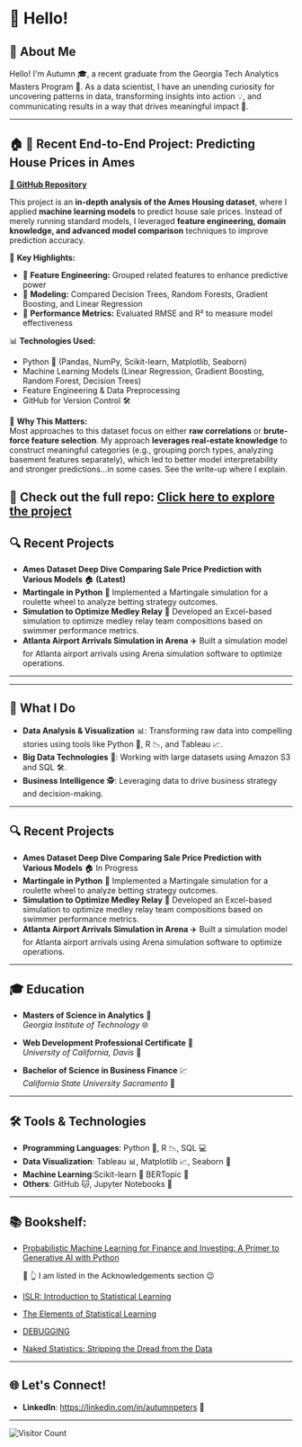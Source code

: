 # 👋 Hello!

## 🌟 About Me

Hello! I'm Autumn 🎓, a recent graduate from the Georgia Tech Analytics Masters Program 🐝. As a data scientist, I have an unending curiosity for uncovering patterns in data, transforming insights into action 💡, and communicating results in a way that drives meaningful impact 🤖.

---
## :house: 🎯 Recent End-to-End Project: Predicting House Prices in Ames
**[🔗 GitHub Repository](<ADD-YOUR-REPO-LINK-HERE>)**  

This project is an **in-depth analysis of the Ames Housing dataset**, where I applied **machine learning models** to predict house sale prices. Instead of merely running standard models, I leveraged **feature engineering, domain knowledge, and advanced model comparison** techniques to improve prediction accuracy.  

🔹 **Key Highlights:**
- 📌 **Feature Engineering:** Grouped related features to enhance predictive power  
- 📌 **Modeling:** Compared Decision Trees, Random Forests, Gradient Boosting, and Linear Regression  
- 📌 **Performance Metrics:** Evaluated RMSE and R² to measure model effectiveness  
 

📊 **Technologies Used:**
- Python 🐍 (Pandas, NumPy, Scikit-learn, Matplotlib, Seaborn)  
- Machine Learning Models (Linear Regression, Gradient Boosting, Random Forest, Decision Trees)  
- Feature Engineering & Data Preprocessing  
- GitHub for Version Control 🛠  

📢 **Why This Matters:**  
Most approaches to this dataset focus on either **raw correlations** or **brute-force feature selection**. My approach **leverages real-estate knowledge** to construct meaningful categories (e.g., grouping porch types, analyzing basement features separately), which led to better model interpretability and stronger predictions...in some cases. See the write-up where I explain.  

🔗 **Check out the full repo**: **[Click here to explore the project](<ADD-YOUR-REPO-LINK-HERE>)**  
---

## 🔍 Recent Projects

- **Ames Dataset Deep Dive Comparing Sale Price Prediction with Various Models** :house:  **(Latest)**
- **Martingale in Python** 🎲  Implemented a Martingale simulation for a roulette wheel to analyze betting strategy outcomes.
- **Simulation to Optimize Medley Relay** 🏅 Developed an Excel-based simulation to optimize medley relay team compositions based on swimmer performance metrics.
- **Atlanta Airport Arrivals Simulation in Arena** ✈️ Built a simulation model for Atlanta airport arrivals using Arena simulation software to optimize operations.
---

--- 

## 🎯 What I Do

- **Data Analysis & Visualization** 📊: Transforming raw data into compelling stories using tools like Python 🐍, R 📉, and Tableau 📈.
- **Big Data Technologies** 💾: Working with large datasets using Amazon S3 and SQL 🛠️.
- **Business Intelligence** 🕵️: Leveraging data to drive business strategy and decision-making.

---
## 🔍 Recent Projects

- **Ames Dataset Deep Dive Comparing Sale Price Prediction with Various Models** :house:  In Progress
- **Martingale in Python** 🎲  Implemented a Martingale simulation for a roulette wheel to analyze betting strategy outcomes.
- **Simulation to Optimize Medley Relay** 🏅 Developed an Excel-based simulation to optimize medley relay team compositions based on swimmer performance metrics.
- **Atlanta Airport Arrivals Simulation in Arena** ✈️ Built a simulation model for Atlanta airport arrivals using Arena simulation software to optimize operations.
---

## 🎓 Education

- **Masters of Science in Analytics** 🐝  
  *Georgia Institute of Technology* 🌐

- **Web Development Professional Certificate** 📜  
  *University of California, Davis* 🌟

- **Bachelor of Science in Business Finance** :chart:  
  *California State University Sacramento* :deciduous_tree:

---
## 🛠️ Tools & Technologies

- **Programming Languages**: Python 🐍, R 📉, SQL 💻
- **Data Visualization**: Tableau 📊, Matplotlib 📈, Seaborn 🌊
- **Machine Learning**:Scikit-learn 🧪 BERTopic 🤖
- **Others**: GitHub 🐱,  Jupyter Notebooks 📓
---


## :books: Bookshelf:


- [Probabilistic Machine Learning for Finance and Investing: A Primer to Generative AI with Python](https://read.amazon.com/kp/embed?asin=B0CFTFZWS7&preview=newtab&linkCode=kpe&ref_=cm_sw_r_kb_dp_YR5XFW4K33AA2B3B9H2D)
  
  :eyes: :point_up_2: I am listed in the Acknowledgements section :wink:
 
- [ISLR: Introduction to Statistical Learning](https://amzn.to/3BRjEpZ)

- [The Elements of Statistical Learning](https://amzn.to/3BNtyZC)

- [DEBUGGING](https://amzn.to/3DSOgtQ)

- [Naked Statistics: Stripping the Dread from the Data](https://amzn.to/3SgtIja)

---

## 🌐 Let's Connect!


- **LinkedIn**: https://linkedin.com/in/autumnpeters 🔗
---
<!-- This is a comment 


---


- **Twitter**: [Your Twitter Profile](https://twitter.com/yourusername) 🐦

---

## 🚀 Projects

### 1. [Project Name] 🎯
- **Description**: Brief description of what the project is about.
- **Technologies Used**: Python 🐍, TensorFlow 🤖, Tableau 📊
- **GitHub Repository**: [Link to the repository](https://github.com/yourusername/projectname)

### 2. [Project Name] 🔍
- **Description**: Brief description of what the project is about.
- **Technologies Used**: R 📉, Shiny 🌟, SQL 💻
- **GitHub Repository**: [Link to the repository](https://github.com/yourusername/projectname)

---

## 🌱 Personal Interests

- **Hiking & Outdoors** 🥾🌲
- **Cooking & Baking** 🍳🍰
- **Reading & Writing** 📚✍️
- **Traveling & Exploring** ✈️🌍

---

Thanks for stopping by! Feel free to reach out if you want to collaborate or just chat about data science, technology, or anything else! 😊

---
 -->


![Visitor Count](https://visitor-badge.laobi.icu/badge?page_id=yourusername.yourusername)

